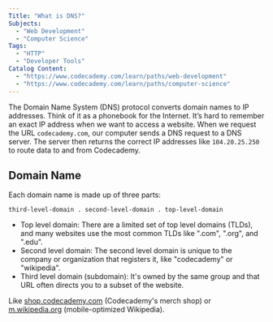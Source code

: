 ```yaml
---
Title: "What is DNS?"
Subjects:
  - "Web Development"
  - "Computer Science"
Tags:
  - "HTTP" 
  - "Developer Tools"
Catalog Content:  
  - "https://www.codecademy.com/learn/paths/web-development"
  - "https://www.codecademy.com/learn/paths/computer-science"
---
```


The Domain Name System (DNS) protocol converts domain names to IP addresses. Think of it as a phonebook for the Internet. It’s hard to remember an exact IP address when we want to access a website. When we request the URL `codecademy.com`, our computer sends a DNS request to a DNS server. The server then returns the correct IP addresses like `104.20.25.250` to route data to and from Codecademy.

## Domain Name

Each domain name is made up of three parts: 

`third-level-domain . second-level-domain . top-level-domain`

- Top level domain: There are a limited set of top level domains (TLDs), and many websites use the most common TLDs like ".com", ".org", and ".edu".
- Second level domain: The second level domain is unique to the company or organization that registers it, like "codecademy" or "wikipedia".
- Third level domain (subdomain): It's owned by the same group and that URL often directs you to a subset of the website.

Like [shop.codecademy.com](www.shop.codecademy.com) (Codecademy's merch shop) or [m.wikipedia.org](https://m.wikpedia.org) (mobile-optimized Wikipedia).
